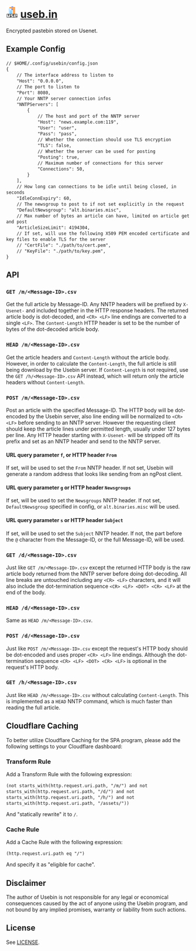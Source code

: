 # ![](./static/assets/favicon-32x32.png) [useb.in](https://useb.in)

Encrypted pastebin stored on Usenet.

## Example Config

```json5
// $HOME/.config/usebin/config.json
{
    // The interface address to listen to
    "Host": "0.0.0.0",
    // The port to listen to
    "Port": 8080,
    // Your NNTP server connection infos
    "NNTPServers": [
        {
            // The host and port of the NNTP server
            "Host": "news.example.com:119",
            "User": "user",
            "Pass": "pass",
            // Whether the connection should use TLS encryption
            "TLS": false,
            // Whether the server can be used for posting
            "Posting": true,
            // Maximum number of connections for this server
            "Connections": 50,
        }
    ],
    // How long can connections to be idle until being closed, in seconds
    "IdleConnExpiry": 60,
    // The newsgroup to post to if not set explicitly in the request
    "DefaultNewsgroup": "alt.binaries.misc",
    // Max number of bytes an article can have, limited on article get and post
    "ArticleSizeLimit": 4194304,
    // If set, will use the following X509 PEM encoded certificate and key files to enable TLS for the server
    // "CertFile": "./path/to/cert.pem",
    // "KeyFile": "./path/to/key.pem",
}
```

## API

### `GET /m/<Message-ID>.csv`

Get the full article by Message-ID. Any NNTP headers will be prefixed by `X-Usenet-` and included together in the HTTP
response headers. The returned article body is dot-decoded, and `<CR> <LF>` line endings are converted to a single
`<LF>`. The `Content-Length` HTTP header is set to be the number of bytes of the dot-decoded article body.

### `HEAD /m/<Message-ID>.csv`

Get the article headers and `Content-Length` without the article body. However, in order to calculate the
`Content-Length`, the full article is still being download by the Usebin server. If `Content-Length` is not required,
use the `GET /h/<Message-ID>.csv` API instead, which will return only the article headers without `Content-Length`.

### `POST /m/<Message-ID>.csv`

Post an article with the specified Message-ID. The HTTP body will be dot-encoded by the Usebin server, also line ending
will be normalized to `<CR> <LF>` before sending to an NNTP server. However the requesting client should keep the
article lines under permitted length, usually under 127 bytes per line. Any HTTP header starting with `X-Usenet-` will
be stripped off its prefix and set as an NNTP header and send to the NNTP server.

#### URL query parameter `f`, or HTTP header `From`

If set, will be used to set the `From` NNTP header. If not set, Usebin will generate a random address that looks like
sending from an ngPost client.

#### URL query parameter `g` or HTTP header `Newsgroups`

If set, will be used to set the `Newsgroups` NNTP header. If not set, `DefaultNewsgroup` specified in config, or
`alt.binaries.misc` will be used.

#### URL query parameter `s` or HTTP header `Subject`

If set, will be used to set the `Subject` NNTP header. If not, the part before the `@` character from the Message-ID, or
the full Message-ID, will be used.

### `GET /d/<Message-ID>.csv`

Just like `GET /m/<Message-ID>.csv` except the returned HTTP body is the raw article body returned from the NNTP server
before doing dot-decoding. All line breaks are untouched including any `<CR> <LF>` characters, and it will also include
the dot-termination sequence `<CR> <LF> <DOT> <CR> <LF>` at the end of the body.

### `HEAD /d/<Message-ID>.csv`

Same as `HEAD /m/<Message-ID>.csv`.

### `POST /d/<Message-ID>.csv`

Just like `POST /m/<Message-ID>.csv` except the request's HTTP body should be dot-encoded and uses proper `<CR> <LF>`
line endings. Although the dot-termination sequence `<CR> <LF> <DOT> <CR> <LF>` is optional in the request's HTTP body.

### `GET /h/<Message-ID>.csv`

Just like `HEAD /m/<Message-ID>.csv` without calculating `Content-Length`. This is implemented as a `HEAD` NNTP command,
which is much faster than reading the full article.

## Cloudflare Caching

To better utilize Cloudflare Caching for the SPA program, please add the following settings to your Cloudflare
dashboard:

### Transform Rule

Add a Transform Rule with the following expression:

```
(not starts_with(http.request.uri.path, "/m/") and not starts_with(http.request.uri.path, "/d/") and not starts_with(http.request.uri.path, "/h/") and not starts_with(http.request.uri.path, "/assets/"))
```

And "statically rewrite" it to `/`.

### Cache Rule

Add a Cache Rule with the following expression:

```
(http.request.uri.path eq "/")
```

And specify it as "eligible for cache".

## Disclaimer

The author of Usebin is not responsible for any legal or economical consequences caused by the act of anyone using the
Usebin program, and not bound by any implied promises, warranty or liability from such actions.

## License

See [LICENSE](./LICENSE).
